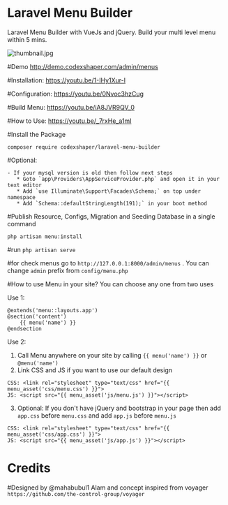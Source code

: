 # Laravel Menu Builder
Laravel Menu Builder with VueJs and jQuery. Build your multi level menu within 5 mins.

![thumbnail.jpg](https://imgbbb.com/images/2019/10/03/thumbnail.jpg)

#Demo http://demo.codexshaper.com/admin/menus

#Installation: https://youtu.be/1-IHy1Xur-I

#Configuration: https://youtu.be/0Nvoc3hzCug

#Build Menu: https://youtu.be/iA8JVR9QV_0

#How to Use: https://youtu.be/_7rxHe_a1mI

#Install the Package

```
composer require codexshaper/laravel-menu-builder
```

#Optional:

    - If your mysql version is old then follow next steps
       * Goto `app\Providers\AppServiceProvider.php` and open it in your text editor
       * Add `use Illuminate\Support\Facades\Schema;` on top under namespace
       * Add `Schema::defaultStringLength(191);` in your boot method
       
#Publish Resource, Configs, Migration and Seeding Database in a single command

```
php artisan menu:install
```
#run `php artisan serve`

#for check menus go to `http://127.0.0.1:8000/admin/menus` . You can change `admin` prefix from `config/menu.php`

#How to use Menu in your site? You can choose any one from two uses

Use 1:
```
@extends('menu::layouts.app')
@section('content')
    {{ menu('name') }}
@endsection
```
Use 2:
1. Call Menu anywhere on your site by calling `{{ menu('name') }}` or `@menu('name')`
2. Link CSS and JS if you want to use our default design 
```
CSS: <link rel="stylesheet" type="text/css" href="{{ menu_asset('css/menu.css') }}">
JS: <script src="{{ menu_asset('js/menu.js') }}"></script> 
```
3. Optional: If you don't have jQuery and bootstrap in your page then add `app.css` before `menu.css` and add `app.js` before `menu.js`
```
CSS: <link rel="stylesheet" type="text/css" href="{{ menu_asset('css/app.css') }}">
JS: <script src="{{ menu_asset('js/app.js') }}"></script>
```

# Credits
#Designed by @mahabubul1 Alam and concept inspired from voyager `https://github.com/the-control-group/voyager`
